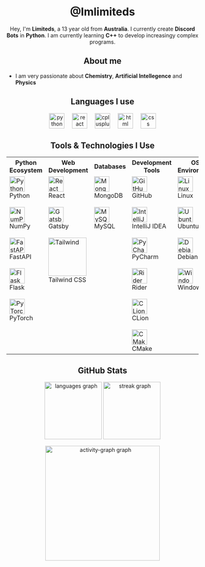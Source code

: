 <h1 align="center">@Imlimiteds</h1>
<p align="center">Hey, I'm <strong>Limiteds</strong>, a 13 year old from <strong>Australia</strong>. I currently create <strong>Discord Bots</strong> in <strong>Python</strong>. I am currently learning <strong>C++</strong> to develop increasingy complex programs. </p>
<h2 align="center">About me</h2>
<p align="center">
<ul>
  <li> I am very passionate about <strong> Chemistry</strong>, <strong> Artificial Intellegence</strong> and <strong>Physics</strong>
</ul>
</p>
<h2 align="center">Languages I use</h2>
<p align="center">
  <img src="https://cdn.jsdelivr.net/gh/devicons/devicon/icons/python/python-original.svg" height="40" alt="python logo" />
  <img width="12" />
  <img src="https://cdn.jsdelivr.net/gh/devicons/devicon/icons/react/react-original.svg" height="40" alt="react logo" />
  <img width="12" />
  <img src="https://cdn.jsdelivr.net/gh/devicons/devicon/icons/cplusplus/cplusplus-original.svg" height="40" alt="cplusplus logo" />
  <img width="12" />
  <img src="https://cdn.jsdelivr.net/gh/devicons/devicon/icons/html5/html5-original.svg" height="40" alt="html logo" />
  <img width="12" />
  <img src="https://cdn.jsdelivr.net/gh/devicons/devicon@latest/icons/css3/css3-original.svg" height="40" alt="css logo" </p>
<h2 align="center">Tools & Technologies I Use</h2>
<table align="center">
  <tr>
    <th>Python Ecosystem</th>
    <th>Web Development</th>
    <th>Databases</th>
    <th>Development Tools</th>
    <th>OS & Environments</th>
    <th>Other Tools</th>
  </tr>
  <tr valign="top">
    <td>
      <img src="https://cdn.jsdelivr.net/gh/devicons/devicon/icons/python/python-original.svg" width="40" height="40" alt="Python" />
      <br>Python <br>
      <br>
      <img src="https://cdn.jsdelivr.net/gh/devicons/devicon/icons/numpy/numpy-original.svg" width="40" height="40" alt="NumPy" />
      <br>NumPy <br>
      <br>
      <img src="https://cdn.jsdelivr.net/gh/devicons/devicon/icons/fastapi/fastapi-original.svg" width="40" height="40" alt="FastAPI" />
      <br>FastAPI <br>
      <br>
      <img src="https://cdn.jsdelivr.net/gh/devicons/devicon/icons/flask/flask-original.svg" width="40" height="40" alt="Flask" />
      <br>Flask <br>
      <br>
      <img src="https://cdn.jsdelivr.net/gh/devicons/devicon/icons/pytorch/pytorch-original.svg" width="40" height="40" alt="PyTorch" />
      <br>PyTorch
    </td>
    <td>
      <img src="https://cdn.jsdelivr.net/gh/devicons/devicon/icons/react/react-original.svg" width="40" height="40" alt="React" />
      <br>React <br>
      <br>
      <img src="https://cdn.jsdelivr.net/gh/devicons/devicon/icons/gatsby/gatsby-original.svg" width="40" height="40" alt="Gatsby" />
      <br>Gatsby <br>
      <br>
      <img src="https://cdn.jsdelivr.net/gh/devicons/devicon/icons/tailwindcss/tailwindcss-original-wordmark.svg" height="100" alt="Tailwind" />
      <br>Tailwind CSS
    </td>
    <td>
      <img src="https://cdn.jsdelivr.net/gh/devicons/devicon/icons/mongodb/mongodb-original.svg" width="40" height="40" alt="MongoDB" />
      <br>MongoDB <br>
      <br>
      <img src="https://cdn.jsdelivr.net/gh/devicons/devicon/icons/mysql/mysql-original.svg" width="40" height="40" alt="MySQL" />
      <br>MySQL
    </td>
    <td>
      <img src="https://cdn.jsdelivr.net/gh/devicons/devicon/icons/github/github-original.svg" width="40" height="40" alt="GitHub" />
      <br>GitHub <br>
      <br>
      <img src="https://cdn.jsdelivr.net/gh/devicons/devicon/icons/intellij/intellij-original.svg" width="40" height="40" alt="IntelliJ" />
      <br>IntelliJ IDEA <br>
      <br>
      <img src="https://cdn.jsdelivr.net/gh/devicons/devicon/icons/pycharm/pycharm-original.svg" width="40" height="40" alt="PyCharm" />
      <br>PyCharm <br>
      <br>
      <img src="https://cdn.jsdelivr.net/gh/devicons/devicon/icons/rider/rider-original.svg" width="40" height="40" alt="Rider" />
      <br>Rider <br>
      <br>
      <img src="https://cdn.jsdelivr.net/gh/devicons/devicon/icons/clion/clion-original.svg" width="40" height="40" alt="CLion" />
      <br>CLion <br>
      <br>
      <img src="https://cdn.jsdelivr.net/gh/devicons/devicon/icons/cmake/cmake-original.svg" width="40" height="40" alt="CMake" />
      <br>CMake
    </td>
    <td>
      <img src="https://cdn.jsdelivr.net/gh/devicons/devicon/icons/linux/linux-original.svg" width="40" height="40" alt="Linux" />
      <br>Linux <br>
      <br>
      <img src="https://cdn.jsdelivr.net/gh/devicons/devicon/icons/ubuntu/ubuntu-plain.svg" width="40" height="40" alt="Ubuntu" />
      <br>Ubuntu <br>
      <br>
      <img src="https://cdn.jsdelivr.net/gh/devicons/devicon/icons/debian/debian-original.svg" width="40" height="40" alt="Debian" />
      <br>Debian <br>
      <br>
      <img src="https://cdn.jsdelivr.net/gh/devicons/devicon/icons/windows8/windows8-original.svg" width="40" height="40" alt="Windows 11" />
      <br>Windows 11
    </td>
    <td>
      <img src="https://cdn.jsdelivr.net/gh/devicons/devicon/icons/kaggle/kaggle-original.svg" width="40" height="40" alt="Kaggle" />
      <br>Kaggle <br>
      <br>
      <img src="https://cdn.jsdelivr.net/gh/devicons/devicon/icons/qt/qt-original.svg" width="40" height="40" alt="Qt" />
      <br>Qt <br>
      <br>
      <img src="https://cdn.jsdelivr.net/gh/devicons/devicon/icons/jasmine/jasmine-original.svg" width="40" height="40" alt="Jasmine" />
      <br>Jasmine
    </td>
  </tr>
</table>
<h2 align="center">GitHub Stats</h2>
<p align="center">
  <img src="https://github-readme-stats.vercel.app/api/top-langs?username=ImLimiteds&locale=en&hide_title=true&layout=compact&card_width=320&langs_count=4&theme=github_dark&hide_border=true&order=2&custom_title=My%20Top%20Languages..." height="150" alt="languages graph" />
  <img src="https://streak-stats.demolab.com?user=ImLimiteds&locale=en&mode=daily&theme=github_dark&hide_border=true&border_radius=5&order=3" height="150" alt="streak graph" />
</p>
<p align="center">
  <img src="https://github-readme-activity-graph.vercel.app/graph?username=ImLimiteds&radius=16&theme=github-dark&area=true&order=5&hide_border=true&hide_title=true&custom_title=My%20Contributions" height="300" alt="activity-graph graph" />
</p>

